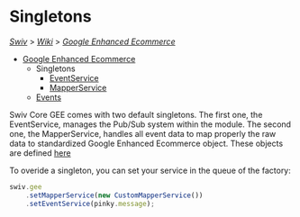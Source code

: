 # Singletons
[_Swiv_](../../../readme.md) > [_Wiki_](../../) > [_Google Enhanced Ecommerce_](../)

- [Google Enhanced Ecommerce](../)
    - Singletons
        - [EventService](event-service.md)
        - [MapperService](mapper-service.md)
    - [Events](../events)

Swiv Core GEE comes with two default singletons.
The first one, the EventService, manages the Pub/Sub system within the module.
The second one, the MapperService, handles all event data to map properly the raw data to standardized Google Enhanced Ecommerce object. These objects are defined [here](../../src/gee/model/event)

To overide a singleton, you can set your service in the queue of the factory:
```javascript
swiv.gee
    .setMapperService(new CustomMapperService())
    .setEventService(pinky.message);
```